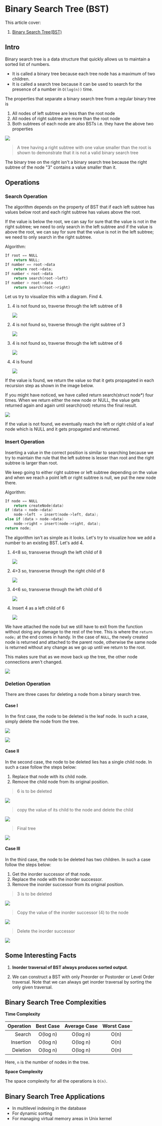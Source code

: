 # Binary Search Tree (BST)

This article cover:
1. [Binary Search Tree(BST)](https://www.programiz.com/dsa/binary-search-tree)

## Intro

Binary search tree is a data structure that quickly allows us to maintain a sorted list of numbers.

* It is called a binary tree because each tree node has a maximum of two children.
* It is called a search tree because it can be used to search for the presence of a number in `O(log(n))` time.

The properties that separate a binary search tree from a regular binary tree is

1. All nodes of left subtree are less than the root node
2. All nodes of right subtree are more than the root node
3. Both subtrees of each node are also BSTs i.e. they have the above two properties

![](./../assets/img/bst-vs-not-bst.webp)

> A tree having a right subtree with one value smaller than the root is shown to demonstrate that it is not a valid binary search tree

The binary tree on the right isn't a binary search tree because the right subtree of the node "3" contains a value smaller than it.

## Operations
### **Search Operation**

The algorithm depends on the property of BST that if each left subtree has values below root and each right subtree has values above the root.

If the value is below the root, we can say for sure that the value is not in the right subtree; we need to only search in the left subtree and if the value is above the root, we can say for sure that the value is not in the left subtree; we need to only search in the right subtree.

Algorithm:
```python
If root == NULL 
    return NULL;
If number == root->data 
    return root->data;
If number < root->data 
    return search(root->left)
If number > root->data 
    return search(root->right)
```

Let us try to visualize this with a diagram. Find 4.

1. 4 is not found so, traverse through the left subtree of 8
   
    ![](./../assets/img/bst-search-1.webp)

2. 4 is not found so, traverse through the right subtree of 3

    ![](./../assets/img/bst-search-2.webp)

3. 4 is not found so, traverse through the left subtree of 6

    ![](./../assets/img/bst-search-3.webp)

4. 4 is found

    ![](./../assets/img/bst-search-4.webp)

If the value is found, we return the value so that it gets propagated in each recursion step as shown in the image below.

If you might have noticed, we have called return search(struct node*) four times. When we return either the new node or NULL, the value gets returned again and again until search(root) returns the final result.

![](./../assets/img/bst-search-5.webp)

If the value is not found, we eventually reach the left or right child of a leaf node which is NULL and it gets propagated and returned.

### Insert Operation

Inserting a value in the correct position is similar to searching because we try to maintain the rule that the left subtree is lesser than root and the right subtree is larger than root.

We keep going to either right subtree or left subtree depending on the value and when we reach a point left or right subtree is null, we put the new node there.

Algorithm:
```cpp
If node == NULL 
    return createNode(data)
if (data < node->data)
    node->left  = insert(node->left, data);
else if (data > node->data)
    node->right = insert(node->right, data);  
return node;
```

The algorithm isn't as simple as it looks. Let's try to visualize how we add a number to an existing BST. Let's add 4.

1. 4<8 so, transverse through the left child of 8
   
    ![](./../assets/img/bst-insert-1.webp)

2. 4>3 so, transverse through the right child of 8

    ![](./../assets/img/bst-insert-2.webp)

3. 4<6 so, transverse through the left child of 6

    ![](./../assets/img/bst-insert-3.webp)

4. Insert 4 as a left child of 6

    ![](./../assets/img/bst-insert-4.webp)

We have attached the node but we still have to exit from the function without doing any damage to the rest of the tree. This is where the `return node;` at the end comes in handy. In the case of `NULL`, the newly created node is returned and attached to the parent node, otherwise the same node is returned without any change as we go up until we return to the root.

This makes sure that as we move back up the tree, the other node connections aren't changed.

![](./../assets/img/bst-insert-5.webp)

### **Deletion Operation**

There are three cases for deleting a node from a binary search tree.

#### **Case I**

In the first case, the node to be deleted is the leaf node. In such a case, simply delete the node from the tree.

![](./../assets/img/bst-delete-1.webp)

![](./../assets/img/bst-delete-2.webp)

#### **Case II**

In the second case, the node to be deleted lies has a single child node. In such a case follow the steps below:

1. Replace that node with its child node.
2. Remove the child node from its original position.

> 6 is to be deleted

![](./../assets/img/bst-delete-3.webp)

> copy the value of its child to the node and delete the child

![](./../assets/img/bst-delete-4.webp)

> Final tree

![](./../assets/img/bst-delete-5.webp)

#### **Case III**

In the third case, the node to be deleted has two children. In such a case follow the steps below:

1. Get the inorder successor of that node.
2. Replace the node with the inorder successor.
3. Remove the inorder successor from its original position.

> 3 is to be deleted

![](./../assets/img/bst-delete-6.webp)

> Copy the value of the inorder successor (4) to the node

![](./../assets/img/bst-delete-7.webp)

> Delete the inorder successor

![](./../assets/img/bst-delete-8.webp)

## **Some Interesting Facts**

1. **Inorder traversal of BST always produces sorted output**.

2. We can construct a BST with only Preorder or Postorder or Level Order traversal. Note that we can always get inorder traversal by sorting the only given traversal.

## Binary Search Tree Complexities

**Time Complexity**

| Operation | Best Case | Average Case | Worst Case |
| --: | :--: | :--: | :--: |
| Search |O(log n) | O(log n) | O(n) |
| Insertion | O(log n) | O(log n) | O(n) | 
| Deletion | O(log n) | O(log n) | O(n) |

Here, `n` is the number of nodes in the tree.

**Space Complexity**

The space complexity for all the operations is `O(n)`.

## Binary Search Tree Applications

* In multilevel indexing in the database
* For dynamic sorting
* For managing virtual memory areas in Unix kernel
